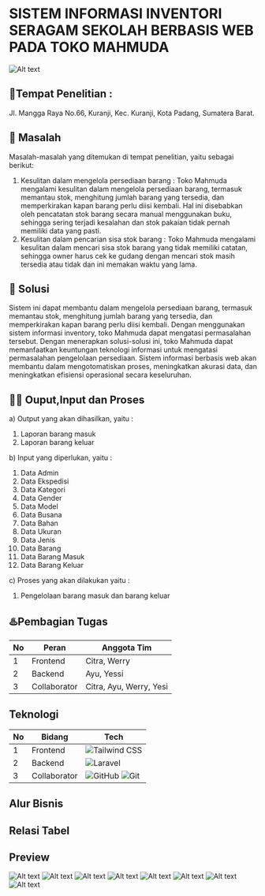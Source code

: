 # SISTEM INFORMASI INVENTORI SERAGAM SEKOLAH BERBASIS WEB PADA TOKO MAHMUDA

![Alt text](Iventori_SeragamSekolah.png)
## 🏢Tempat Penelitian : 
Jl. Mangga Raya No.66, Kuranji, Kec. Kuranji, Kota Padang, Sumatera Barat.

## 🎨 Masalah 
Masalah-masalah yang ditemukan di tempat penelitian, yaitu sebagai berikut:

1. Kesulitan dalam mengelola persediaan barang : Toko Mahmuda mengalami kesulitan dalam mengelola persediaan barang, termasuk memantau stok, menghitung jumlah barang yang tersedia, dan memperkirakan kapan barang perlu diisi kembali. Hal ini disebabkan oleh pencatatan stok barang secara manual menggunakan buku, sehingga sering terjadi kesalahan dan stok pakaian tidak pernah memiliki data yang pasti.
2. Kesulitan dalam pencarian sisa stok barang : Toko Mahmuda mengalami kesulitan dalam mencari sisa stok barang yang tidak memiliki catatan, sehingga owner harus cek ke gudang dengan mencari stok masih tersedia atau tidak dan ini memakan waktu yang lama.

## 🤩 Solusi

Sistem ini dapat membantu dalam mengelola persediaan barang, termasuk memantau stok, menghitung jumlah barang yang tersedia, dan memperkirakan kapan barang perlu diisi kembali. Dengan menggunakan sistem informasi inventory, toko Mahmuda dapat mengatasi permasalahan tersebut.
Dengan menerapkan solusi-solusi ini, toko Mahmuda dapat memanfaatkan keuntungan teknologi informasi untuk mengatasi permasalahan pengelolaan persediaan. Sistem informasi berbasis web akan membantu dalam mengotomatiskan proses, meningkatkan akurasi data, dan meningkatkan efisiensi operasional secara keseluruhan.

## 👨‍💻 Ouput,Input dan Proses
a) Output yang akan dihasilkan, yaitu :
1) Laporan barang masuk
2) Laporan barang keluar


b) Input yang diperlukan, yaitu :
1) Data Admin
2) Data Ekspedisi
3) Data Kategori
4) Data Gender
5) Data Model
6) Data Busana
7) Data Bahan
8) Data Ukuran
9) Data Jenis
10) Data Barang
11) Data Barang Masuk
12) Data Barang Keluar

c) Proses yang akan dilakukan yaitu :
1) Pengelolaan barang masuk dan barang keluar
 
 
## ♨️Pembagian Tugas
| No  | Peran          | Anggota Tim        |
| --- | -------------- | ------------------ |
| 1   | Frontend       | Citra, Werry       |
| 2   | Backend        | Ayu, Yessi         |
| 3   | Collaborator   | Citra, Ayu, Werry, Yesi   |


## Teknologi

| No  | Bidang      | Tech       |
| --- | -------------- | ------------------ |
| 1   | Frontend       | ![Tailwind CSS](https://img.shields.io/badge/Tailwind_CSS-38B2AC?style=for-the-badge&logo=tailwind-css&logoColor=white)      |
| 2   | Backend        | ![Laravel](https://img.shields.io/badge/laravel-%23FF2D20.svg?style=for-the-badge&logo=laravel&logoColor=white)       |
| 3   | Collaborator   | ![GitHub](https://img.shields.io/badge/github-%23121011.svg?style=for-the-badge&logo=github&logoColor=white) 	![Git](https://img.shields.io/badge/git-%23F05033.svg?style=for-the-badge&logo=git&logoColor=white)  |


## Alur Bisnis

## Relasi Tabel


## Preview
![Alt text](image.png)
![Alt text](image-1.png)
![Alt text](image-2.png)
![Alt text](image-3.png)
![Alt text](image-4.png)
![Alt text](image-5.png)
![Alt text](image-6.png)
![Alt text](image-7.png)